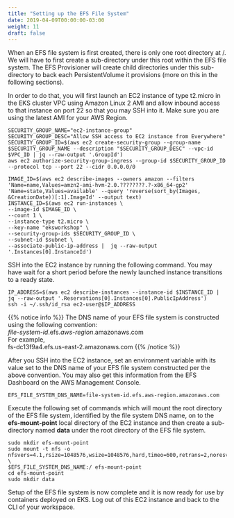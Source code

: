 ```yaml
---
title: "Setting up the EFS File System"
date: 2019-04-09T00:00:00-03:00
weight: 11
draft: false
---
```


When an EFS file system is first created, there is only one root directory at /. We will have to first create a sub-directory under this root within the EFS file system. The EFS Provisioner will create child directories under this sub-directory to back each PersistentVolume it provisions (more on this in the following sections).

In order to do that, you will first launch an EC2 instance of type t2.micro in the EKS cluster VPC using Amazon Linux 2 AMI and allow inbound access to that instance on port 22 so that you may SSH into it. Make sure you are using the latest AMI for your AWS Region.
```
SECURITY_GROUP_NAME="ec2-instance-group"
SECURITY_GROUP_DESC="Allow SSH access to EC2 instance from Everywhere"
SECURITY_GROUP_ID=$(aws ec2 create-security-group --group-name $SECURITY_GROUP_NAME --description "$SECURITY_GROUP_DESC" --vpc-id $VPC_ID | jq --raw-output '.GroupId')
aws ec2 authorize-security-group-ingress --group-id $SECURITY_GROUP_ID --protocol tcp --port 22 --cidr 0.0.0.0/0
```
```
IMAGE_ID=$(aws ec2 describe-images --owners amazon --filters 'Name=name,Values=amzn2-ami-hvm-2.0.????????.?-x86_64-gp2' 'Name=state,Values=available' --query 'reverse(sort_by(Images, &CreationDate))[:1].ImageId' --output text) 
INSTANCE_ID=$(aws ec2 run-instances \
--image-id $IMAGE_ID \
--count 1 \
--instance-type t2.micro \
--key-name "eksworkshop" \
--security-group-ids $SECURITY_GROUP_ID \
--subnet-id $subnet \
--associate-public-ip-address |  jq --raw-output '.Instances[0].InstanceId')
```

SSH into the EC2 instance by running the following command. You may have wait for a short period before the newly launched instance transitions to a ready state.
```
IP_ADDRESS=$(aws ec2 describe-instances --instance-id $INSTANCE_ID | jq --raw-output '.Reservations[0].Instances[0].PublicIpAddress')
ssh -i ~/.ssh/id_rsa ec2-user@$IP_ADDRESS
```

{{% notice info %}}
The DNS name of your EFS file system is constructed using the following convention:  
*file-system-id*.efs.*aws-region*.amazonaws.com  
For example,  
fs-dc13f9a4.efs.us-east-2.amazonaws.com
{{% /notice %}}

After you SSH into the EC2 instance, set an environment variable with its value set to the DNS name of your EFS file system constructed per the above convention. You may also get this information from the EFS Dashboard on the AWS Management Console.
```
EFS_FILE_SYSTEM_DNS_NAME=file-system-id.efs.aws-region.amazonaws.com
```

Execute the following set of commands which will mount the root directory of the EFS file system, identified by the file system DNS name, on to the **efs-mount-point** local directory of the EC2 instance and then create a sub-directory named **data** under the root directory of the EFS file system. 
 ```
sudo mkdir efs-mount-point
sudo mount -t nfs -o nfsvers=4.1,rsize=1048576,wsize=1048576,hard,timeo=600,retrans=2,noresvport \
$EFS_FILE_SYSTEM_DNS_NAME:/ efs-mount-point
cd efs-mount-point
sudo mkdir data
```

Setup of the EFS file system is now complete and it is now ready for use by containers deployed on EKS. Log out of this EC2 instance and back to the CLI of your workspace.
